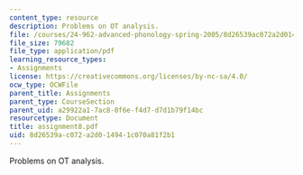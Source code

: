 ```yaml
---
content_type: resource
description: Problems on OT analysis.
file: /courses/24-962-advanced-phonology-spring-2005/8d26539ac072a2d014941c070a81f2b1_assignment8.pdf
file_size: 79682
file_type: application/pdf
learning_resource_types:
- Assignments
license: https://creativecommons.org/licenses/by-nc-sa/4.0/
ocw_type: OCWFile
parent_title: Assignments
parent_type: CourseSection
parent_uid: a29922a1-7ac8-0f6e-f4d7-d7d1b79f14bc
resourcetype: Document
title: assignment8.pdf
uid: 8d26539a-c072-a2d0-1494-1c070a81f2b1
---
```

Problems on OT analysis.